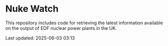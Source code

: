 # Nuke Watch

This repository includes code for retrieving the latest information available on the output of EDF nuclear power plants in the UK.

Last updated: 2025-06-03 03:13